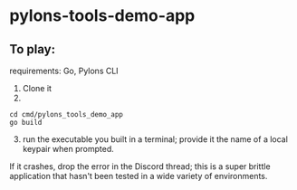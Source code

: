 # pylons-tools-demo-app

## To play:

requirements: Go, Pylons CLI

1) Clone it
2) 
```
cd cmd/pylons_tools_demo_app
go build
```
3) run the executable you built in a terminal; provide it the name of a local keypair when prompted.

If it crashes, drop the error in the Discord thread; this is a super brittle application that hasn't been tested in a wide variety of environments.
